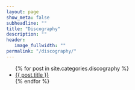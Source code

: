 ```yaml
---
layout: page
show_meta: false
subheadline: ""
title: "Discography"
description: ""
header:
   image_fullwidth: ""
permalink: "/discography/"
---
```

<ul>
    {% for post in site.categories.discography %}
    <li><a href="{{ site.url }}{{ post.url }}">{{ post.title }}</a></li>
    {% endfor %}
</ul>